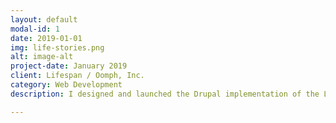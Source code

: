 ```yaml
---
layout: default
modal-id: 1
date: 2019-01-01
img: life-stories.png
alt: image-alt
project-date: January 2019
client: Lifespan / Oomph, Inc.
category: Web Development
description: I designed and launched the Drupal implementation of the Life Stories campaign for Oomph, using text, images and video from the Nail agency.

---
```

